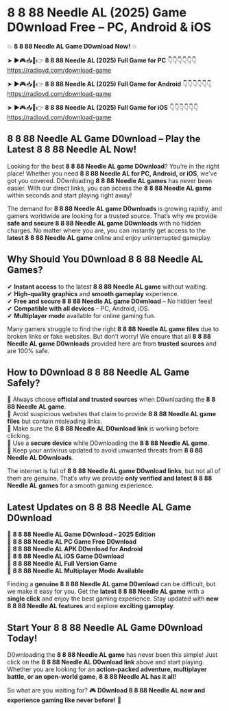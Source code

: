 # 8 8 88 Needle AL (2025) Game D0wnload Free – PC, Android & iOS

💥 **8 8 88 Needle AL Game D0wnload Now!** 💥  

➤ ►🎮📥📱👉 **8 8 88 Needle AL (2025) Full Game for PC** 👇👇👇👇👇👇  
https://radiovd.com/download-game  

➤ ►🎮📥📱👉 **8 8 88 Needle AL (2025) Full Game for Android** 👇👇👇👇👇👇  
https://radiovd.com/download-game  

➤ ►🎮📥📱👉 **8 8 88 Needle AL (2025) Full Game for iOS** 👇👇👇👇👇👇  
https://radiovd.com/download-game  

## 8 8 88 Needle AL Game D0wnload – Play the Latest 8 8 88 Needle AL Now!

Looking for the best **8 8 88 Needle AL game D0wnload**? You’re in the right place! Whether you need **8 8 88 Needle AL for PC, Android, or iOS**, we’ve got you covered. D0wnloading **8 8 88 Needle AL games** has never been easier. With our direct links, you can access the **8 8 88 Needle AL game** within seconds and start playing right away!  

The demand for **8 8 88 Needle AL game D0wnloads** is growing rapidly, and gamers worldwide are looking for a trusted source. That’s why we provide **safe and secure 8 8 88 Needle AL game D0wnloads** with no hidden charges. No matter where you are, you can instantly get access to the **latest 8 8 88 Needle AL game** online and enjoy uninterrupted gameplay.  

## **Why Should You D0wnload 8 8 88 Needle AL Games?**  

✔ **Instant access** to the latest **8 8 88 Needle AL game** without waiting.  
✔ **High-quality graphics** and **smooth gameplay** experience.  
✔ **Free and secure 8 8 88 Needle AL game D0wnload** – No hidden fees!  
✔ **Compatible with all devices** – PC, Android, iOS.  
✔ **Multiplayer mode** available for online gaming fun.  

Many gamers struggle to find the right **8 8 88 Needle AL game files** due to broken links or fake websites. But don’t worry! We ensure that all **8 8 88 Needle AL game D0wnloads** provided here are from **trusted sources** and are 100% safe.  

## **How to D0wnload 8 8 88 Needle AL Game Safely?**  

📌 Always choose **official and trusted sources** when D0wnloading the **8 8 88 Needle AL game**.  
📌 Avoid suspicious websites that claim to provide **8 8 88 Needle AL game files** but contain misleading links.  
📌 Make sure the **8 8 88 Needle AL D0wnload link** is working before clicking.  
📌 Use a **secure device** while D0wnloading the **8 8 88 Needle AL game**.  
📌 Keep your antivirus updated to avoid unwanted threats from **8 8 88 Needle AL D0wnloads**.  

The internet is full of **8 8 88 Needle AL game D0wnload links**, but not all of them are genuine. That’s why we provide **only verified and latest 8 8 88 Needle AL games** for a smooth gaming experience.  

## **Latest Updates on 8 8 88 Needle AL Game D0wnload**  

🔹 **8 8 88 Needle AL Game D0wnload – 2025 Edition**  
🔹 **8 8 88 Needle AL PC Game Free D0wnload**  
🔹 **8 8 88 Needle AL APK D0wnload for Android**  
🔹 **8 8 88 Needle AL iOS Game D0wnload**  
🔹 **8 8 88 Needle AL Full Version Game**  
🔹 **8 8 88 Needle AL Multiplayer Mode Available**  

Finding a **genuine 8 8 88 Needle AL game D0wnload** can be difficult, but we make it easy for you. Get the **latest 8 8 88 Needle AL game** with a **single click** and enjoy the best gaming experience. Stay updated with **new 8 8 88 Needle AL features** and explore **exciting gameplay**.  

## **Start Your 8 8 88 Needle AL Game D0wnload Today!**  

D0wnloading the **8 8 88 Needle AL game** has never been this simple! Just click on the **8 8 88 Needle AL D0wnload link** above and start playing. Whether you are looking for an **action-packed adventure, multiplayer battle, or an open-world game**, **8 8 88 Needle AL has it all!**  

So what are you waiting for? 🎮 **D0wnload 8 8 88 Needle AL now and experience gaming like never before!** 🚀  